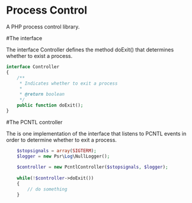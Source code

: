 Process Control
===============

A PHP process control library.

#The interface

The interface Controller defines the method doExit() that determines whether to exist a process.

```php
interface Controller
{
    /**
     * Indicates whether to exit a process
     *
     * @return boolean
     */
    public function doExit();
}
```

#The PCNTL controller

The is one implementation of the interface that listens to PCNTL events in order to determine whether to exit a process.

```php
    $stopsignals = array(SIGTERM);
    $logger = new Psr\Log\NullLogger();
    
    $controller = new PcntlController($stopsignals, $logger);
    
    while(!$controller->doExit())
    {
        // do something
    }
```